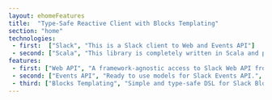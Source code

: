 ```yaml
---
layout: ehomeFeatures
title:  "Type-Safe Reactive Client with Blocks Templating"
section: "home"
technologies:
 - first:  ["Slack", "This is a Slack client to Web and Events API"]
 - second: ["Scala", "This library is completely written in Scala and provides Scala API"]
features:
 - first: ["Web API", "A framework-agnostic access to Slack Web API from Scala.", "/docs/web-api"]
 - second: ["Events API", "Ready to use models for Slack Events API.", "/docs/events-api"]
 - third: ["Blocks Templating", "Simple and type-safe DSL for Slack Blocks to build your rich messages and views.", "/docs/templating"]
---
```

